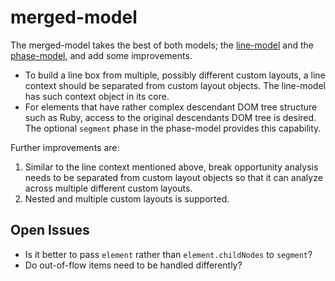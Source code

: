 # merged-model

The merged-model takes the best of both models;
the [line-model][] and the [phase-model][],
and add some improvements.

* To build a line box from multiple, possibly different custom layouts,
a line context should be separated from custom layout objects.
The line-model has such context object in its core.
* For elements that have rather complex descendant DOM tree structure such as Ruby,
access to the original descendants DOM tree is desired.
The optional `segment` phase in the phase-model provides this capability.

Further improvements are:
1. Similar to the line context mentioned above,
break opportunity analysis needs to be separated from custom layout objects
so that it can analyze across multiple different custom layouts.
1. Nested and multiple custom layouts is supported.

## Open Issues

* Is it better to pass `element` rather than `element.childNodes` to `segment`?
* Do out-of-flow items need to be handled differently?

[line-model]: ../line-model/
[phase-model]: ../segment-measure-flow-adjust/
